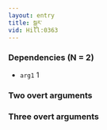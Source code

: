```yaml
---
layout: entry
title: སྒུར་
vid: Hill:0363
---
```

### Dependencies (N = 2)
* `arg1` 1


### Two overt arguments


### Three overt arguments
